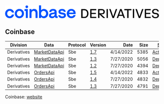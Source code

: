 [![Coinbase](https://github.com/Open-Markets-Initiative/Directory/blob/main/Images/Coinbase.png)](https://www.coinbase.com/)


## Coinbase

| Division | Data | Protocol | Version | Date | Size | [Status][Omi.Glossary.Status] | [Testing][Omi.Glossary.Testing] | Specification |
| --- | --- | --- | --- | ---: | ---: | --- | --- | --- |
| Derivatives | [MarketDataApi][Coinbase.Derivatives.MarketDataApi.Sbe.v1.7.Dissector] | Sbe | [1.7][Coinbase.Derivatives.MarketDataApi.Sbe.v1.7.Dissector] | 4/14/2022 | 5385 | [Active][Omi.Glossary.Status.Active] | [Untested][Omi.Glossary.Testing.Untested] | [pdf][Coinbase.Derivatives.MarketDataApi.Sbe.v1.7.Pdf] - [xml][Coinbase.Derivatives.MarketDataApi.Sbe.v1.7.Xml] |
| Derivatives | [MarketDataApi][Coinbase.Derivatives.MarketDataApi.Sbe.v1.3.Dissector] | Sbe | [1.3][Coinbase.Derivatives.MarketDataApi.Sbe.v1.3.Dissector] | 7/27/2020 | 5056 | [Deprecated][Omi.Glossary.Status.Deprecated] | [Untested][Omi.Glossary.Testing.Untested] | [pdf][Coinbase.Derivatives.MarketDataApi.Sbe.v1.3.Pdf] - [xml][Coinbase.Derivatives.MarketDataApi.Sbe.v1.3.Xml] |
| Derivatives | [MarketDataApi][Coinbase.Derivatives.MarketDataApi.Sbe.v1.2.Dissector] | Sbe | [1.2][Coinbase.Derivatives.MarketDataApi.Sbe.v1.2.Dissector] | 7/27/2020 | 4394 | [Deprecated][Omi.Glossary.Status.Deprecated] | [Verified][Omi.Glossary.Testing.Verified] | [pdf][Coinbase.Derivatives.MarketDataApi.Sbe.v1.2.Pdf] - [xml][Coinbase.Derivatives.MarketDataApi.Sbe.v1.2.Xml] |
| Derivatives | [OrdersApi][Coinbase.Derivatives.OrdersApi.Sbe.v1.5.Dissector] | Sbe | [1.5][Coinbase.Derivatives.OrdersApi.Sbe.v1.5.Dissector] | 4/14/2022 | 4833 | [Active][Omi.Glossary.Status.Active] | [Untested][Omi.Glossary.Testing.Untested] | [pdf][Coinbase.Derivatives.OrdersApi.Sbe.v1.5.Pdf] - [xml][Coinbase.Derivatives.OrdersApi.Sbe.v1.5.Xml] |
| Derivatives | [OrdersApi][Coinbase.Derivatives.OrdersApi.Sbe.v1.4.Dissector] | Sbe | [1.4][Coinbase.Derivatives.OrdersApi.Sbe.v1.4.Dissector] | 7/27/2020 | 4832 | [Deprecated][Omi.Glossary.Status.Deprecated] | [Verified][Omi.Glossary.Testing.Verified] | [xml][Coinbase.Derivatives.OrdersApi.Sbe.v1.4.Xml] |
| Derivatives | [OrdersApi][Coinbase.Derivatives.OrdersApi.Sbe.v1.3.Dissector] | Sbe | [1.3][Coinbase.Derivatives.OrdersApi.Sbe.v1.3.Dissector] | 7/27/2020 | 4791 | [Deprecated][Omi.Glossary.Status.Deprecated] | [Untested][Omi.Glossary.Testing.Untested] | [pdf][Coinbase.Derivatives.OrdersApi.Sbe.v1.3.Pdf] - [xml][Coinbase.Derivatives.OrdersApi.Sbe.v1.3.Xml] |


Coinbase: [website](https://www.coinbase.com/ "Go to Coinbase")


[Omi.Glossary.Status]: https://github.com/Open-Markets-Initiative/Directory/blob/main/Glossary/Status.md "Protocol Deployment Status"
[Omi.Glossary.Status.Active]: https://github.com/Open-Markets-Initiative/Directory/blob/main/Glossary/Status.md "Deployment Status: Protocol is in active production"
[Omi.Glossary.Status.Deprecated]: https://github.com/Open-Markets-Initiative/Directory/blob/main/Glossary/Status.md "Deployment Status: Protocol is no longer in active use"
[Omi.Glossary.Status.Future]: https://github.com/Open-Markets-Initiative/Directory/blob/main/Glossary/Status.md "Deployment Status: Protocol is not yet deployed to an active production environment"
[Omi.Glossary.Status.Unknown]: https://github.com/Open-Markets-Initiative/Directory/blob/main/Glossary/Status.md "Deployment Status: Protocol deployment status is unknown"
[Omi.Glossary.Status.Header]: https://github.com/Open-Markets-Initiative/Directory/blob/main/Glossary/Status.md "Deployment Status: Header only protocol provided for debugging"
[Omi.Glossary.Testing]: https://github.com/Open-Markets-Initiative/Directory/blob/main/Glossary/Testing.md "Protocol Testing Status"
[Omi.Glossary.Testing.Verified]: https://github.com/Open-Markets-Initiative/Directory/blob/main/Glossary/Testing.md "Testing Status: Protocol has been tested on live data"
[Omi.Glossary.Testing.Incomplete]: https://github.com/Open-Markets-Initiative/Directory/blob/main/Glossary/Testing.md "Testing Status: Protocol has been tested on live data but contains known issues"
[Omi.Glossary.Testing.Beta]: https://github.com/Open-Markets-Initiative/Directory/blob/main/Glossary/Testing.md "Testing Status: Protocol has not been tested and structure is speculative"
[Omi.Glossary.Testing.Untested]: https://github.com/Open-Markets-Initiative/Directory/blob/main/Glossary/Testing.md "Testing Status: Protocol has not been tested on live data"

[Coinbase.Derivatives.MarketDataApi.Sbe.v1.2.Dissector]: https://github.com/Open-Markets-Initiative/wireshark-lua/blob/main/Coinbase/Coinbase.Derivatives.MarketDataApi.Sbe.v1.2.Script.Dissector.lua "Coinbase Derivatives MarketDataApi Sbe v1.2 Wireshark Dissector"
[Coinbase.Derivatives.MarketDataApi.Sbe.v1.2.Pdf]: https://github.com/Open-Markets-Initiative/Directory/blob/main/Specifications/Coinbase/Coinbase.Derivatives.MarketDataApi.Sbe.v1.2.pdf "Coinbase 1.2 Pdf"
[Coinbase.Derivatives.MarketDataApi.Sbe.v1.2.Xml]: https://github.com/Open-Markets-Initiative/Directory/blob/main/Specifications/Coinbase/Coinbase.Derivatives.MarketDataApi.Sbe.v1.2.xml "Coinbase 1.2 Xml"
[Coinbase.Derivatives.MarketDataApi.Sbe.v1.3.Dissector]: https://github.com/Open-Markets-Initiative/wireshark-lua/blob/main/Coinbase/Coinbase.Derivatives.MarketDataApi.Sbe.v1.3.Script.Dissector.lua "Coinbase Derivatives MarketDataApi Sbe v1.3 Wireshark Dissector"
[Coinbase.Derivatives.MarketDataApi.Sbe.v1.3.Pdf]: https://github.com/Open-Markets-Initiative/Directory/blob/main/Specifications/Coinbase/Coinbase.Derivatives.MarketDataApi.Sbe.v1.2.pdf "Coinbase 1.3 Pdf"
[Coinbase.Derivatives.MarketDataApi.Sbe.v1.3.Xml]: https://github.com/Open-Markets-Initiative/Directory/blob/main/Specifications/Coinbase/Coinbase.Derivatives.MarketDataApi.Sbe.v1.3.xml "Coinbase 1.3 Xml"
[Coinbase.Derivatives.MarketDataApi.Sbe.v1.7.Dissector]: https://github.com/Open-Markets-Initiative/wireshark-lua/blob/main/Coinbase/Coinbase.Derivatives.MarketDataApi.Sbe.v1.7.Script.Dissector.lua "Coinbase Derivatives MarketDataApi Sbe v1.7 Wireshark Dissector"
[Coinbase.Derivatives.MarketDataApi.Sbe.v1.7.Pdf]: https://github.com/Open-Markets-Initiative/Directory/blob/main/Specifications/Coinbase/Coinbase.Derivatives.MarketDataApi.Sbe.v1.7.pdf "Coinbase 1.7 Pdf"
[Coinbase.Derivatives.MarketDataApi.Sbe.v1.7.Xml]: https://github.com/Open-Markets-Initiative/Directory/blob/main/Specifications/Coinbase/Coinbase.Derivatives.MarketDataApi.Sbe.v1.7.xml "Coinbase 1.7 Xml"
[Coinbase.Derivatives.OrdersApi.Sbe.v1.3.Dissector]: https://github.com/Open-Markets-Initiative/wireshark-lua/blob/main/Coinbase/Coinbase.Derivatives.OrdersApi.Sbe.v1.3.Script.Dissector.lua "Coinbase Derivatives OrdersApi Sbe v1.3 Wireshark Dissector"
[Coinbase.Derivatives.OrdersApi.Sbe.v1.3.Pdf]: https://github.com/Open-Markets-Initiative/Directory/blob/main/Specifications/Coinbase/Coinbase.Derivatives.OrdersApi.Sbe.v1.3.pdf "Coinbase 1.3 Pdf"
[Coinbase.Derivatives.OrdersApi.Sbe.v1.3.Xml]: https://github.com/Open-Markets-Initiative/Directory/blob/main/Specifications/Coinbase/Coinbase.Derivatives.OrdersApi.Sbe.v1.3.xml "Coinbase 1.3 Xml"
[Coinbase.Derivatives.OrdersApi.Sbe.v1.4.Dissector]: https://github.com/Open-Markets-Initiative/wireshark-lua/blob/main/Coinbase/Coinbase.Derivatives.OrdersApi.Sbe.v1.4.Script.Dissector.lua "Coinbase Derivatives OrdersApi Sbe v1.4 Wireshark Dissector"
[Coinbase.Derivatives.OrdersApi.Sbe.v1.4.Xml]: https://github.com/Open-Markets-Initiative/Directory/blob/main/Specifications/Coinbase/Coinbase.Derivatives.OrdersApi.Sbe.v1.4.xml "Coinbase 1.4 Xml"
[Coinbase.Derivatives.OrdersApi.Sbe.v1.5.Dissector]: https://github.com/Open-Markets-Initiative/wireshark-lua/blob/main/Coinbase/Coinbase.Derivatives.OrdersApi.Sbe.v1.5.Script.Dissector.lua "Coinbase Derivatives OrdersApi Sbe v1.5 Wireshark Dissector"
[Coinbase.Derivatives.OrdersApi.Sbe.v1.5.Pdf]: https://github.com/Open-Markets-Initiative/Directory/blob/main/Specifications/Coinbase/Coinbase.Derivatives.OrdersApi.Sbe.v1.5.pdf "Coinbase 1.5 Pdf"
[Coinbase.Derivatives.OrdersApi.Sbe.v1.5.Xml]: https://github.com/Open-Markets-Initiative/Directory/blob/main/Specifications/Coinbase/Coinbase.Derivatives.OrdersApi.Sbe.v1.5.xml "Coinbase 1.5 Xml"
